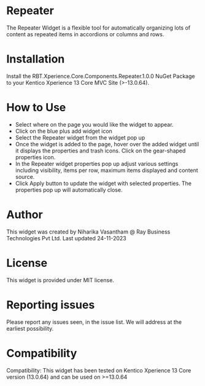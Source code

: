 # Repeater
The Repeater Widget is a flexible tool for automatically organizing lots of content as repeated items in accordions or columns and rows.

# Installation
Install the RBT.Xperience.Core.Components.Repeater.1.0.0 NuGet Package to your Kentico Xperience 13 Core MVC Site (>-13.0.64).

# How to Use
- Select where on the page you would like the widget to appear.
- Click on the blue plus add widget icon   
- Select the Repeater widget from the widget pop up 
- Once the widget is added to the page, hover over the added widget until it displays the properties and trash icons. Click on the gear-shaped properties icon.
- In the Repeater widget properties pop up adjust various settings including visibility, items per row, maximum items displayed and content source.
- Click Apply button to update the widget with selected properties. The properties pop up will automatically close.

# Author

This widget was created by Niharika Vasantham @ Ray Business Technologies Pvt Ltd. Last updated 24-11-2023

# License

This widget is provided under MIT license.

# Reporting issues

Please report any issues seen, in the issue list. We will address at the earliest possibility.

# Compatibility

Compatibility: This widget has been tested on Kentico Xperience 13 Core version (13.0.64) and can be used on >=13.0.64


